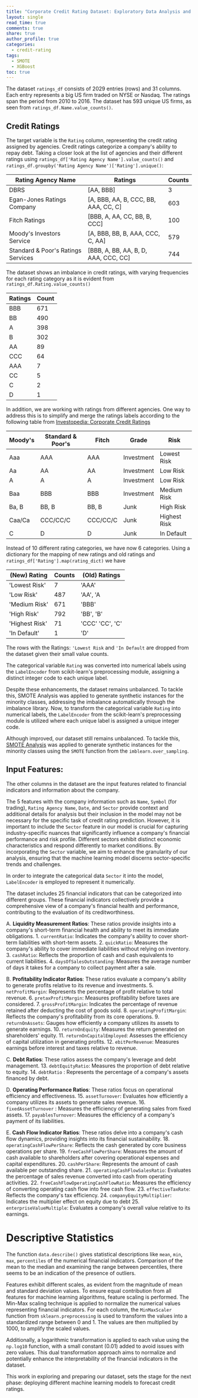 ```yaml
---
title: "Corporate Credit Rating Dataset: Exploratory Data Analysis and Data Preparation"
layout: single
read_time: true
comments: true
share: true
author_profile: true
categories:
  - credit-rating
tags:
  - SMOTE
  - XGBoost
toc: true
---
```


The dataset `ratings_df` consists of 2029 entries (rows) and 31 columns. Each entry represents a big US firm traded on NYSE or Nasdaq. The ratings span the period from 2010 to 2016. The dataset has 593 unique US firms, as seen from `ratings_df.Name.value_counts()`.    
## Credit Ratings

The target variable is the `Rating` column, representing the credit rating assigned by agencies. Credit ratings categorize a company's ability to repay debt. Taking a closer look at the list of agencies and their different ratings using `ratings_df['Rating Agency Name'].value_counts()` and `ratings_df.groupby('Rating Agency Name')['Rating'].unique()`:

|     Rating Agency Name             |                     Ratings             |      Counts      |
|------------------------------------|-----------------------------------------|------------------|
| DBRS                               |                              [AA, BBB]  |        3         |
| Egan-Jones Ratings Company         |  [A, BBB, AA, B, CCC, BB, AAA, CC, C]   |      603         |
| Fitch Ratings                      |          [BBB, A, AA, CC, BB, B, CCC]   |      100         |
| Moody's Investors Service          |      [A, BBB, BB, B, AAA, CCC, C, AA]   |      579         |
| Standard & Poor's Ratings Services |  [BBB, A, BB, AA, B, D, AAA, CCC, CC]   |      744         |

The dataset shows an imbalance in credit ratings, with varying frequencies for each rating category as it is evident from `ratings_df.Rating.value_counts()`

|Ratings| Count|
|------|-------|
| BBB  |   671 |
| BB   |  490  |
| A    |  398  |
| B    |  302  |
| AA   |   89  |
| CCC  |   64  |
| AAA  |    7  |
| CC   |   5   |
| C    |   2   |
| D    |   1   |

In addition, we are working with ratings from different agencies. One way to address this is to simplify and merge the ratings labels according to the following table from [Investopedia: Corporate Credit Ratings](https://www.investopedia.com/terms/c/corporate-credit-rating.asp)

| Moody's     | Standard & Poor's |  Fitch            |   Grade      | Risk         |
|-------------|-------------------|-------------------|--------------|--------------|
| Aaa         | AAA               | AAA               | Investment   | Lowest Risk  |
| Aa          | AA                | AA                | Investment   | Low Risk     |
| A           | A                 | A                 | Investment   | Low Risk     |
| Baa         | BBB               | BBB               | Investment   | Medium Risk  |
| Ba, B       | BB, B             | BB, B             | Junk         | High Risk    |
| Caa/Ca      | CCC/CC/C          | CCC/CC/C          | Junk         | Highest Risk |
| C           | D                 | D                 | Junk         | In Default   |

Instead of 10 different rating categories, we have now 6 categories. Using a dictionary for the mapping of new ratings and old ratings and `ratings_df['Rating'].map(rating_dict)` we have

|(New) Rating    | Counts | (Old) Ratings   |
|----------------|--------|-----------------|
|'Lowest Risk'   |  7     |'AAA'            |
|'Low Risk'      |  487   | 'AA', 'A        |
|'Medium Risk'   |  671   |'BBB'            |
|'High Risk'     |  792   |'BB', 'B'        |
|'Highest Risk'  |  71    |'CCC' 'CC', 'C'  |
|'In Default'    |  1     |'D'              |

The rows with the Ratings: `'Lowest Risk` and `'In Default` are dropped from the dataset given their small value counts. 

The categorical variable `Rating` was converted into numerical labels using the `LabelEncoder` from scikit-learn's preprocessing module, assigning a distinct integer code to each unique label.

Despite these enhancements, the dataset remains unbalanced. To tackle this, SMOTE Analysis was applied to generate synthetic instances for the minority classes, addressing the imbalance automatically through the imbalance library.
Now, to transform the categorical variable `Rating` into numerical labels, the `LabelEncoder` from the scikit-learn's preprocessing module is utilized where each unique label is assigned a unique integer code. 

Although improved, our dataset still remains unbalanced.  To tackle this, [SMOTE Analysis](smote.md) was applied to generate synthetic instances for the minority classes using the `SMOTE` function from the `imblearn.over_sampling`.  

## Input Features:
The other columns in the dataset are the input features related to financial indicators and information about the company. 

The 5 features with the company information such as `Name`, `Symbol` (for trading), `Rating Agency Name`, `Date`, and `Sector` provide context and additional details for analysis but their inclusion in the model may not be necessary for the specific task of credit rating prediction.  However, it is important to include the `Sector` feature in our model is crucial for capturing industry-specific nuances that significantly influence a company's financial performance and risk profile. Different sectors exhibit distinct economic characteristics and respond differently to market conditions. By incorporating the `Sector` variable, we aim to enhance the granularity of our analysis, ensuring that the machine learning model discerns sector-specific trends and challenges.

In order to integrate the categorical data `Sector` it into the model, `LabelEncoder` is employed to represent it numerically.

The dataset includes 25 financial indicators that can be categorized into different groups. These financial indicators collectively provide a comprehensive view of a company's financial health and performance, contributing to the evaluation of its creditworthiness.

A. **Liquidity Measurement Ratios**:
These ratios provide insights into a company's short-term financial health and ability to meet its immediate obligations.
    1. `currentRatio`: Indicates the company's ability to cover short-term liabilities with short-term assets.
    2. `quickRatio`: Measures the company's ability to cover immediate liabilities without relying on inventory.
    3. `cashRatio`: Reflects the proportion of cash and cash equivalents to current liabilities.
    4. `daysOfSalesOutstanding`: Measures the average number of days it takes for a company to collect payment after a sale.

B. **Profitability Indicator Ratios**:
These ratios evaluate a company's ability to generate profits relative to its revenue and investments.
    5. `netProfitMargin`: Represents the percentage of profit relative to total revenue.
    6. `pretaxProfitMargin`: Measures profitability before taxes are considered.
    7. `grossProfitMargin`: Indicates the percentage of revenue retained after deducting the cost of goods sold.
    8. `operatingProfitMargin`: Reflects the company's profitability from its core operations.
    9. `returnOnAssets`: Gauges how efficiently a company utilizes its assets to generate earnings.
    10. `returnOnEquity`: Measures the return generated on shareholders' equity.
    11. `returnOnCapitalEmployed`: Assesses the efficiency of capital utilization in generating profits.
    12. `ebitPerRevenue`: Measures earnings before interest and taxes relative to revenue.

C. **Debt Ratios**: 
These ratios assess the company's leverage and debt management.
    13. `debtEquityRatio`: Measures the proportion of debt relative to equity.
    14. `debtRatio` : Represents the percentage of a company's assets financed by debt.

D. **Operating Performance Ratios**:
These ratios focus on operational efficiency and effectiveness.
    15. `assetTurnover`: Evaluates how efficiently a company utilizes its assets to generate sales revenue.
    16. `fixedAssetTurnover` : Measures the efficiency of generating sales from fixed assets.
    17. `payablesTurnover`: Measures the efficiency of a company's payment of its liabilities.

E. **Cash Flow Indicator Ratios**:
These ratios delve into a company's cash flow dynamics, providing insights into its financial sustainability. 
    18. `operatingCashFlowPerShare`: Reflects the cash generated by core business operations per share.
    19. `freeCashFlowPerShare`: Measures the amount of cash available to shareholders after covering operational expenses and capital expenditures.
    20. `cashPerShare`: Represents the amount of cash available per outstanding share.
    21. `operatingCashFlowSalesRatio`: Evaluates the percentage of sales revenue converted into cash from operating activities.
    22. `freeCashFlowOperatingCashFlowRatio`: Measures the efficiency of converting operating cash flow into free cash flow.
    23. `effectiveTaxRate`: Reflects the company's tax efficiency.
    24. `companyEquityMultiplier`: Indicates the multiplier effect on equity due to debt
    25. `enterpriseValueMultiple`: Evaluates a company's overall value relative to its earnings.

# Descriptive Statistics

The function `data.describe()` gives statistical descriptions like `mean`, `min`, `max`, `percentiles` of the numerical financial indicators. Comparison of the mean to the median and examining the range between percentiles, there seems to be an indication of the presence of outliers. 

Features exhibit different scales, as evident from the magnitude of mean and standard deviation values. To ensure equal contribution from all features for machine learning algorithms, feature scaling is performed. The Min-Max scaling technique is applied to normalize the numerical values representing financial indicators.  For each column, the `MinMaxScaler` function from `sklearn.preprocessing` is used to transform the values into a standardized range between 0 and 1. The values are then multiplied by 1000, to amplify the scaled values. 

Additionally, a logarithmic transformation is applied to each value using the `np.log10` function, with a small constant (0.01) added to avoid issues with zero values. This dual transformation approach aims to normalize and potentially enhance the interpretability of the financial indicators in the dataset.

This work in exploring and preparing our dataset, sets the stage for the next phase: deploying different machine learning models to forecast credit ratings.
